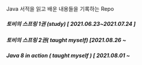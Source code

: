  Java 서적을 읽고 배운 내용들을 기록하는 Repo

##### 토비의 스프링 1권 (study)  [ 2021.06.23~2021.07.24 ]
##### 토비의 스프링 2권( taught myself) [2021.08.26 ~ 

##### Java 8 in action ( taught myself ) [ 2021.08.01 ~
